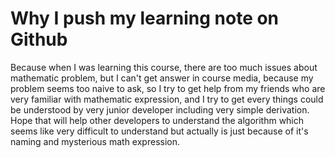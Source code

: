 # Why I push my learning note on Github
Because when I was learning this course, there are too much issues about mathematic problem, but I can't get answer in course media, because my problem seems too naive to ask, so I try to get help from my friends who are very familiar with mathematic expression, and I try to get every things could be understood by very junior developer including very simple derivation.
Hope that will help other developers to understand the algorithm which seems like very difficult to understand but actually is just because of it's naming and mysterious math expression.